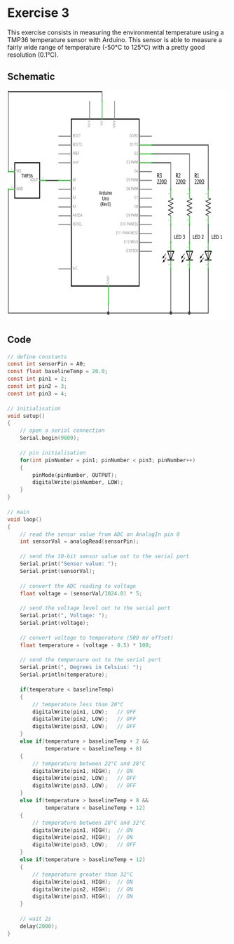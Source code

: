 # Exercise 3

This exercise consists in measuring the environmental temperature using a TMP36 temperature sensor with Arduino. This sensor is able to measure a fairly wide range of temperature (-50°C to 125°C) with a pretty good resolution (0.1°C).

## Schematic

<p align="center">
    <img src="./ex3_schem.png" height="525px" alt="Schematic"></img>
</p>

## Code

```c
// define constants
const int sensorPin = A0;
const float baselineTemp = 20.0;
const int pin1 = 2;
const int pin2 = 3;
const int pin3 = 4;

// initialisation
void setup()
{
    // open a serial connection
    Serial.begin(9600);

    // pin initialisation
    for(int pinNumber = pin1; pinNumber < pin3; pinNumber++)
    {
        pinMode(pinNumber, OUTPUT);
        digitalWrite(pinNumber, LOW);
    }
}

// main
void loop()
{
    // read the sensor value from ADC on AnalogIn pin 0
    int sensorVal = analogRead(sensorPin);

    // send the 10-bit sensor value out to the serial port
    Serial.print("Sensor value: ");
    Serial.print(sensorVal);

    // convert the ADC reading to voltage
    float voltage = (sensorVal/1024.0) * 5;

    // send the voltage level out to the serial port
    Serial.print(", Voltage: ");
    Serial.print(voltage);

    // convert voltage to temperature (500 mV offset)
    float temperature = (voltage - 0.5) * 100;

    // send the temperaure out to the serial port
    Serial.print(", Degrees in Celsius: ");
    Serial.println(temperature);

    if(temperature < baselineTemp)
    {
        // temperature less than 20°C
        digitalWrite(pin1, LOW);   // OFF
        digitalWrite(pin2, LOW);   // OFF
        digitalWrite(pin3, LOW);   // OFF
    }
    else if(temperature > baselineTemp + 2 &&
            temperature < baselineTemp + 8)
    {
        // temperature between 22°C and 28°C
        digitalWrite(pin1, HIGH);  // ON
        digitalWrite(pin2, LOW);   // OFF
        digitalWrite(pin3, LOW);   // OFF
    }
    else if(temperature > baselineTemp + 8 &&
            temperature < baselineTemp + 12)
    {
        // temperature between 28°C and 32°C
        digitalWrite(pin1, HIGH);  // ON
        digitalWrite(pin2, HIGH);  // ON
        digitalWrite(pin3, LOW);   // OFF
    }
    else if(temperature > baselineTemp + 12)
    {
        // temperature greater than 32°C
        digitalWrite(pin1, HIGH);  // ON
        digitalWrite(pin2, HIGH);  // ON
        digitalWrite(pin3, HIGH);  // ON
    }

    // wait 2s
    delay(2000);
}
```
